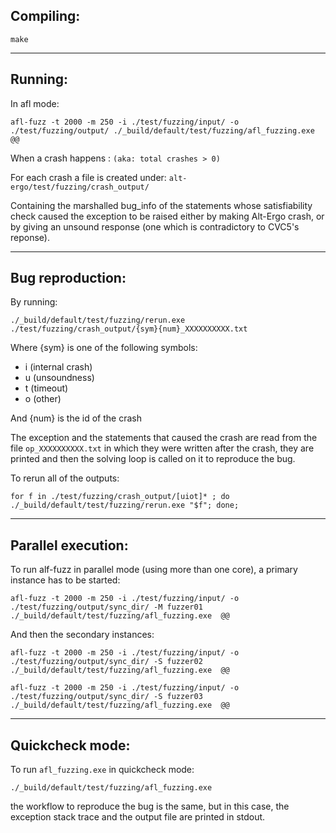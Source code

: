 
## Compiling:
```
make
```
---
## Running:
In afl mode:
```
afl-fuzz -t 2000 -m 250 -i ./test/fuzzing/input/ -o ./test/fuzzing/output/ ./_build/default/test/fuzzing/afl_fuzzing.exe @@
```
When a crash happens : ```(aka: total crashes > 0)```

For each crash a file is created under: ```alt-ergo/test/fuzzing/crash_output/```

Containing the marshalled bug_info of the statements whose satisfiability check caused the exception to be raised either by making Alt-Ergo crash, or by giving an unsound response (one which is contradictory to CVC5's reponse).

---
## Bug reproduction:


By running:

```
./_build/default/test/fuzzing/rerun.exe ./test/fuzzing/crash_output/{sym}{num}_XXXXXXXXXX.txt
```
Where {sym} is one of the following symbols: 
  - i (internal crash)
  - u (unsoundness) 
  - t (timeout)
  - o (other) 

And {num} is the id of the crash

The exception and the statements that caused the crash are read from the file ```op_XXXXXXXXXX.txt``` in which they were written after the crash, they are printed and then the solving loop is called on it to reproduce the bug.


To rerun all of the outputs:
```
for f in ./test/fuzzing/crash_output/[uiot]* ; do  ./_build/default/test/fuzzing/rerun.exe "$f"; done;
```


---
## Parallel execution:

To run alf-fuzz in parallel mode (using more than one core), a primary instance has to be started:
```
afl-fuzz -t 2000 -m 250 -i ./test/fuzzing/input/ -o ./test/fuzzing/output/sync_dir/ -M fuzzer01  ./_build/default/test/fuzzing/afl_fuzzing.exe  @@
```
And then the secondary instances:
```
afl-fuzz -t 2000 -m 250 -i ./test/fuzzing/input/ -o ./test/fuzzing/output/sync_dir/ -S fuzzer02  ./_build/default/test/fuzzing/afl_fuzzing.exe  @@

afl-fuzz -t 2000 -m 250 -i ./test/fuzzing/input/ -o ./test/fuzzing/output/sync_dir/ -S fuzzer03  ./_build/default/test/fuzzing/afl_fuzzing.exe  @@
```


---
## Quickcheck mode:

To run ```afl_fuzzing.exe``` in quickcheck mode: 
```
./_build/default/test/fuzzing/afl_fuzzing.exe
```
the workflow to reproduce the bug is the same, but in this case, the exception stack trace and the output file are printed in stdout.
